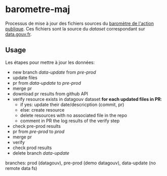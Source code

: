 # barometre-maj

Processus de mise à jour des fichiers sources du [baromètre de l'action publique](https://www.gouvernement.fr/politiques-prioritaires). Ces fichiers sont la source du *dataset* correspondant sur [data.gouv.fr](https://www.data.gouv.fr/fr/datasets/barometre-des-resultats-de-laction-publique-1/).


## Usage

Les étapes pour mettre à jour les données:
- new branch *data-update* from *pre-prod*
- update files
- pr from *data-update* to *pre-prod*
- merge pr
- download pr results from github API
- verify resource exists in datagouv dataset **for each updated files in PR**:
    + if yes: update their date/descricption (commit, pr)
    + else: create resource
    + delete resources with no associated file in the repo
    + comment in PR the log results of the verify step
- check pre-prod results
- pr from *pre-prod* to *prod*
- merge pr
- verify
- check prod results
- delete branch *data-update*

branches: prod (datagouv), pre-prod (demo datagouv), data-update (no remote data fs)

